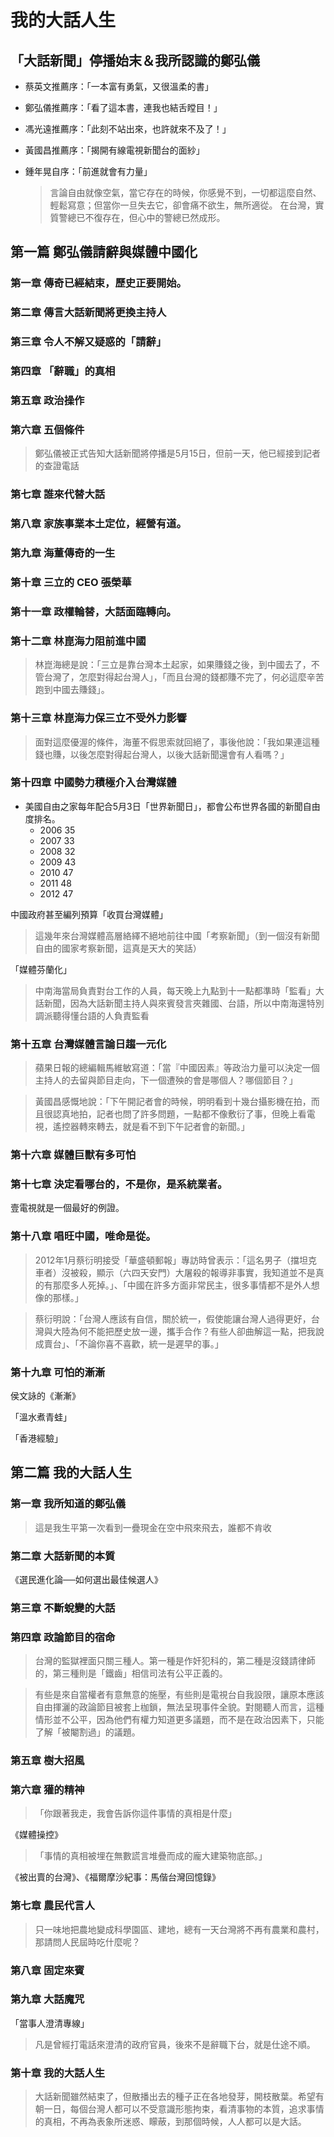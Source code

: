 # 我的大話人生
## 「大話新聞」停播始末＆我所認識的鄭弘儀

* 蔡英文推薦序：「一本富有勇氣，又很溫柔的書」
* 鄭弘儀推薦序：「看了這本書，連我也結舌瞠目！」
* 馮光遠推薦序：「此刻不站出來，也許就來不及了！」
* 黃國昌推薦序：「揭開有線電視新聞台的面紗」
* 鍾年晃自序：「前進就會有力量」

   > 言論自由就像空氣，當它存在的時候，你感覺不到，一切都這麼自然、輕鬆寫意；但當你一旦失去它，卻會痛不欲生，無所適從。
   > 在台灣，實質警總已不復存在，但心中的警總已然成形。

## 第一篇 鄭弘儀請辭與媒體中國化

### 第一章 傳奇已經結束，歷史正要開始。

### 第二章 傳言大話新聞將更換主持人

### 第三章 令人不解又疑惑的「請辭」

### 第四章 「辭職」的真相

### 第五章 政治操作

### 第六章 五個條件

> 鄭弘儀被正式告知大話新聞將停播是5月15日，但前一天，他已經接到記者的查證電話

### 第七章 誰來代替大話

### 第八章 家族事業本土定位，經營有道。

### 第九章 海董傳奇的一生

### 第十章 三立的 CEO 張榮華

### 第十一章 政權輪替，大話面臨轉向。

### 第十二章 林崑海力阻前進中國

> 林崑海總是說：「三立是靠台灣本土起家，如果賺錢之後，到中國去了，不管台灣了，怎麼對得起台灣人」，「而且台灣的錢都賺不完了，何必這麼辛苦跑到中國去賺錢」。

### 第十三章 林崑海力保三立不受外力影響

> 面對這麼優渥的條件，海董不假思索就回絕了，事後他說：「我如果連這種錢也賺，以後怎麼對得起台灣人，以後大話新聞還會有人看嗎？」

### 第十四章 中國勢力積極介入台灣媒體

* 美國自由之家每年配合5月3日「世界新聞日」，都會公布世界各國的新聞自由度排名。
  * 2006 35
  * 2007 33
  * 2008 32
  * 2009 43
  * 2010 47
  * 2011 48
  * 2012 47

中國政府甚至編列預算「收買台灣媒體」

> 這幾年來台灣媒體高層絡繹不絕地前往中國「考察新聞」（到一個沒有新聞自由的國家考察新聞，這真是天大的笑話）

「媒體芬蘭化」

> 中南海當局負責對台工作的人員，每天晚上九點到十一點都準時「監看」大話新聞，因為大話新聞主持人與來賓發言夾雜國、台語，所以中南海還特別調派聽得懂台語的人負責監看

### 第十五章 台灣媒體言論日趨一元化

> 蘋果日報的總編輯馬維敏寫道：「當『中國因素』等政治力量可以決定一個主持人的去留與節目走向，下一個遭殃的會是哪個人？哪個節目？」

> 黃國昌感慨地說：「下午開記者會的時候，明明看到十幾台攝影機在拍，而且很認真地拍，記者也問了許多問題，一點都不像敷衍了事，但晚上看電視，遙控器轉來轉去，就是看不到下午記者會的新聞。」

### 第十六章 媒體巨獸有多可怕

### 第十七章 決定看哪台的，不是你，是系統業者。

壹電視就是一個最好的例證。

### 第十八章 唱旺中國，唯命是從。

> 2012年1月蔡衍明接受「華盛頓郵報」專訪時曾表示：「這名男子（擋坦克車者）沒被殺，顯示（六四天安門）大屠殺的報導非事實，我知道並不是真的有那麼多人死掉。」、「中國在許多方面非常民主，很多事情都不是外人想像的那樣。」

> 蔡衍明說：「台灣人應該有自信，關於統一，假使能讓台灣人過得更好，台灣與大陸為何不能把歷史放一邊，攜手合作？有些人卻曲解這一點，把我說成賣台」、「不論你喜不喜歡，統一是遲早的事。」

### 第十九章 可怕的漸漸

侯文詠的《漸漸》

「溫水煮青蛙」

「香港經驗」

## 第二篇 我的大話人生

### 第一章 我所知道的鄭弘儀

> 這是我生平第一次看到一疊現金在空中飛來飛去，誰都不肯收

### 第二章 大話新聞的本質

《選民進化論──如何選出最佳候選人》

### 第三章 不斷蛻變的大話

### 第四章 政論節目的宿命

> 台灣的監獄裡面只關三種人。第一種是作奸犯科的，第二種是沒錢請律師的，第三種則是「鐵齒」相信司法有公平正義的。

> 有些是來自當權者有意無意的施壓，有些則是電視台自我設限，讓原本應該自由揮灑的政論節目被套上枷鎖，無法呈現事件全貌。對閱聽人而言，這種情形並不公平，因為他們有權力知道更多議題，而不是在政治因素下，只能了解「被閹割過」的議題。

### 第五章 樹大招風

### 第六章 獾的精神

> 「你跟著我走，我會告訴你這件事情的真相是什麼」

《媒體操控》

> 「事情的真相被埋在無數謊言堆疊而成的龐大建築物底部。」

《被出賣的台灣》、《福爾摩沙紀事：馬偕台灣回憶錄》

### 第七章 農民代言人

> 只一味地把農地變成科學園區、建地，總有一天台灣將不再有農業和農村，那請問人民屆時吃什麼呢？

### 第八章 固定來賓

### 第九章 大話魔咒

「當事人澄清專線」

> 凡是曾經打電話來澄清的政府官員，後來不是辭職下台，就是仕途不順。

### 第十章 我的大話人生

> 大話新聞雖然結束了，但散播出去的種子正在各地發芽，開枝散葉。希望有朝一日，每個台灣人都可以不受意識形態拘束，看清事物的本質，追求事情的真相，不再為表象所迷惑、矇蔽，到那個時候，人人都可以是大話。
